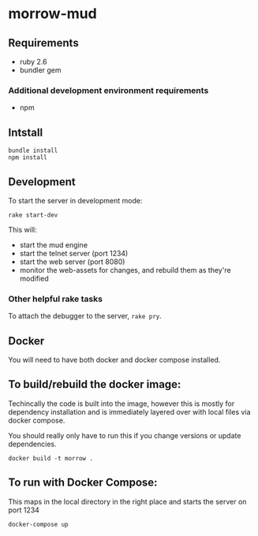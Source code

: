 # morrow-mud

## Requirements
* ruby 2.6
* bundler gem

### Additional development environment requirements
* npm

## Intstall
```
bundle install
npm install
```

## Development
To start the server in development mode:

```
rake start-dev
```

This will:
* start the mud engine
* start the telnet server (port 1234)
* start the web server (port 8080)
* monitor the web-assets for changes, and rebuild them as they're modified

### Other helpful rake tasks
To attach the debugger to the server, `rake pry`.

## Docker
You will need to have both docker and docker compose installed.

## To build/rebuild the docker image:

Techincally the code is built into the image, however this is mostly for dependency installation and is immediately layered over with local files via docker compose.

You should really only have to run this if you change versions or update dependencies.

```docker build -t morrow .```


## To run with Docker Compose:

This maps in the local directory in the right place and starts the server on port 1234

```docker-compose up```
